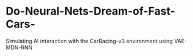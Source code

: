 # Do-Neural-Nets-Dream-of-Fast-Cars-
Simulating AI interaction with the CarRacing-v3 environment using VAE-MDN-RNN

